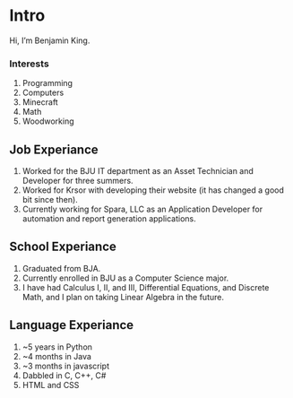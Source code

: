 # Intro
Hi, I’m Benjamin King.
### Interests
1. Programming
2. Computers
3. Minecraft
4. Math
5. Woodworking
## Job Experiance
1. Worked for the BJU IT department as an Asset Technician and Developer for three summers.
2. Worked for Krsor with developing their website (it has changed a good bit since then).
3. Currently working for Spara, LLC as an Application Developer for automation and report generation applications.
## School Experiance
1. Graduated from BJA.
2. Currently enrolled in BJU as a Computer Science major.
3. I have had Calculus I, II, and III, Differential Equations, and Discrete Math, and I plan on taking Linear Algebra in the future.
## Language Experiance
1. ~5 years in Python
2. ~4 months in Java
3. ~3 months in javascript
4. Dabbled in C, C++, C#
5. HTML and CSS
